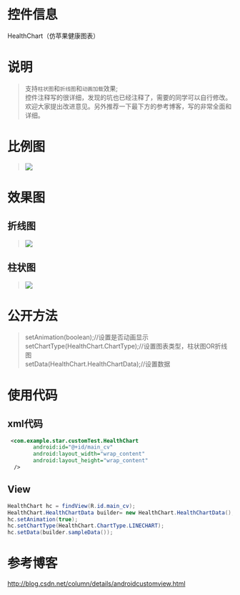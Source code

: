 # 控件信息
 HealthChart（仿苹果健康图表）
# 说明
>支持`柱状图`和`折线图`和`动画加载`效果;<br>
>控件注释写的很详细，发现的坑也已经注释了，需要的同学可以自行修改。欢迎大家提出改进意见。另外推荐一下最下方的参考博客，写的非常全面和详细。

# 比例图
>![](https://raw.githubusercontent.com/wujia28762/HealthChart/master/line.png)

# 效果图
## 折线图
>![](https://raw.githubusercontent.com/wujia28762/HealthChart/master/Line5.png)
## 柱状图
>![](https://raw.githubusercontent.com/wujia28762/HealthChart/master/Line6.png)

# 公开方法
>setAnimation(boolean);//设置是否动画显示<br>
>setChartType(HealthChart.ChartType);//设置图表类型，柱状图OR折线图<br>
>setData(HealthChart.HealthChartData);//设置数据

# 使用代码

## xml代码
```xml
 <com.example.star.customTest.HealthChart
        android:id="@+id/main_cv"
        android:layout_width="wrap_content"
        android:layout_height="wrap_content"
  />
```


## View
```java 
HealthChart hc = findView(R.id.main_cv);
HealthChart.HealthChartData builder= new HealthChart.HealthChartData();
hc.setAnimation(true);
hc.setChartType(HealthChart.ChartType.LINECHART);
hc.setData(builder.sampleData());
```

# 参考博客
http://blog.csdn.net/column/details/androidcustomview.html
